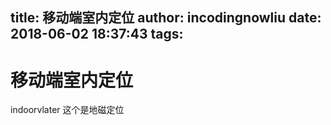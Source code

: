 title: 移动端室内定位
author: incodingnowliu
date: 2018-06-02 18:37:43
tags:
---
# 移动端室内定位

indoorvlater 这个是地磁定位